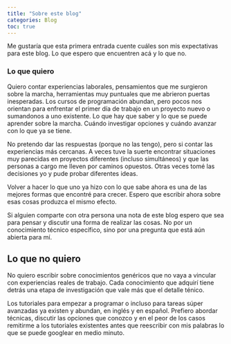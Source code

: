 ```yaml
---
title: "Sobre este blog"
categories: Blog
toc: true
---
```


Me gustaría que esta primera entrada cuente cuáles son mis expectativas para 
este blog. Lo que espero que encuentren acá y lo que no.

### Lo que quiero

Quiero contar experiencias laborales, pensamientos que me surgieron sobre la
marcha, herramientas muy puntuales que me abrieron puertas inesperadas. Los
cursos de programación abundan, pero pocos nos orientan para enfrentar el primer
día de trabajo en un proyecto nuevo o sumandonos a uno existente.
Lo que hay que saber y lo que se puede aprender sobre la marcha. 
Cuándo investigar opciones y cuándo avanzar con lo que ya se tiene. 

No pretendo dar las respuestas (porque no las tengo), pero si contar las 
experiencias más cercanas. A veces tuve la suerte encontrar situaciones muy 
parecidas en proyectos diferentes (incluso simultáneos) y que las personas a
cargo me lleven por caminos opuestos. Otras veces tomé las decisiones yo y pude
probar diferentes ideas.

Volver a hacer lo que uno ya hizo con lo que sabe ahora es una de las mejores 
formas que encontré para crecer. Espero que escribir ahora sobre esas cosas 
produzca el mismo efecto.

Si alguien comparte con otra persona una nota de este blog espero que sea para
pensar y discutir una forma de realizar las cosas. No por un conocimiento 
técnico específico, sino por una pregunta que está aún abierta para mí.

## Lo que no quiero

No quiero escribir sobre conocimientos genéricos que no vaya a vincular con
experiencias reales de trabajo. Cada conocimiento que adquirí tiene detrás una
etapa de investigación que vale más que el detalle ténico.

Los tutoriales para empezar a programar o incluso para tareas súper avanzadas ya 
existen y abundan, en inglés y en español. Prefiero abordar técnicas, discutir
las opciones que conozco y en el peor de los casos remitirme a los tutoriales
existentes antes que reescribir con mis palabras lo que se puede googlear en 
medio minuto.
